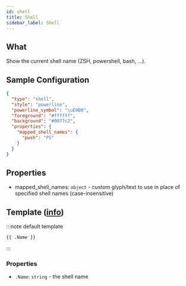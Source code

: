 ```yaml
---
id: shell
title: Shell
sidebar_label: Shell
---
```


## What

Show the current shell name (ZSH, powershell, bash, ...).

## Sample Configuration

```json
{
  "type": "shell",
  "style": "powerline",
  "powerline_symbol": "\uE0B0",
  "foreground": "#ffffff",
  "background": "#0077c2",
  "properties": {
    "mapped_shell_names": {
      "pwsh": "PS"
    }
  }
}
```

## Properties

- mapped_shell_names: `object` - custom glyph/text to use in place of specified shell names (case-insensitive)

## Template ([info][templates])

:::note default template

``` template
{{ .Name }}
```

:::

### Properties

- `.Name`: `string` - the shell name

[templates]: /docs/config-templates
